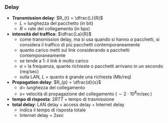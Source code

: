 ### Delay
- **Transmission delay**: $R_{t} = \dfrac{L}{R}$
	- $L$ = lunghezza del pacchetto (in bit)
	- $R$ = rate del collegamento (in bps)
- **intensità del traffico**: $\dfrac{La}{R}$
	- come transmission delay, ma si usa quando si hanno $a$ pacchetti, si considera il traffico di più pacchetti contemporaneamente
	- quanto carico metti sul link considerando a pacchetti contemporaneamente
	- se tende a 1: il link è molto carico
	- $a$ = la frequenza, quante richieste o pacchetti arrivano in un secondo (req/sec)
	- sulla LAN, $L$ = quanto è grande una richiesta (Mb/req)
- **Propagation delay**: $R_{p} = \dfrac{d}{s}$
	- $d=$ lunghezza del collegamento
	- $s=$ velocità di propagazione del collegamento ($\sim 2\cdot10^8 m/\sec$)
- **tempo di risposta**: $2RTT + \text{tempo di trasmissione}$
- **total delay**: $\text{LAN delay}+\text{access delay}+\text{Internet delay}$
	- indica il tempo di risposta totale
	- $\text{Internet delay}$ = $2sec$